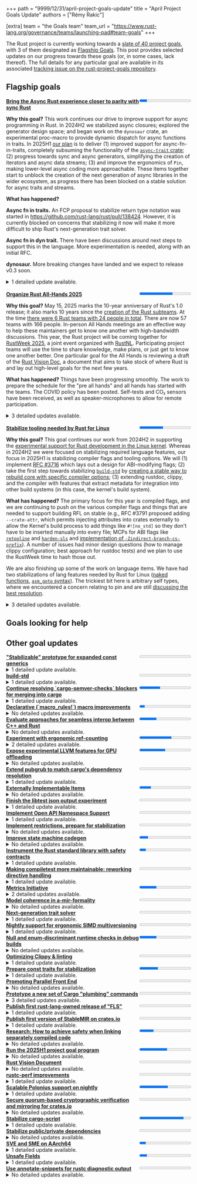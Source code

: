 +++
path = "9999/12/31/april-project-goals-update"
title = "April Project Goals Update"
authors = ["Rémy Rakic"]

[extra]
team = "the Goals team"
team_url = "https://www.rust-lang.org/governance/teams/launching-pad#team-goals"
+++

The Rust project is currently working towards a [slate of 40 project goals](https://rust-lang.github.io/rust-project-goals/2025h1/goals.html), with 3 of them designated as [Flagship Goals](https://rust-lang.github.io/rust-project-goals/2025h1/goals.html#flagship-goals). This post provides selected updates on our progress towards these goals (or, in some cases, lack thereof). The full details for any particular goal are available in its associated [tracking issue on the rust-project-goals repository](https://github.com/rust-lang/rust-project-goals/issues?q=is%3Aissue%20state%3Aopen%20label%3AC-tracking-issue).

## Flagship goals

<div style="display: flex;" class="mt2 mb3">
    <div style="flex: auto;"><a href='https://github.com/rust-lang/rust-project-goals/issues/105'><strong>Bring the Async Rust experience closer to parity with sync Rust</strong></a></div>
    <div style="flex: initial;"><progress value="5" max="34"></progress>
</div>
</div>
<!-- markdown separator --> 

**Why this goal?** This work continues our drive to improve support for async programming in Rust. In 2024H2 we stabilized async closures; explored the generator design space; and began work on the `dynosaur` crate, an experimental proc-macro to provide dynamic dispatch for async functions in traits. In 2025H1 [our plan](https://rust-lang.github.io/rust-project-goals/2025h1/async.html) is to deliver (1) improved support for async-fn-in-traits, completely subsuming the functionality of the [`async-trait` crate](https://crates.io/crates/async-trait); (2) progress towards sync and async generators, simplifying the creation of iterators and async data streams; (3) and improve the ergonomics of `Pin`, making lower-level async coding more approachable. These items together start to unblock the creation of the next generation of async libraries in the wider ecosystem, as progress there has been blocked on a stable solution for async traits and streams.

**What has happened?** 

**Async fn in traits.** An FCP proposal to stabilize return type notation was started in <https://github.com/rust-lang/rust/pull/138424>. However, it is currently blocked on concerns that stabilizing it now will make it more difficult to ship Rust's next-generation trait solver.

**Async fn in dyn trait.** There have been discussions around next steps to support this in the language. More experimentation is needed, along with an initial RFC.

**dynosaur.** More breaking changes have landed and we expect to release v0.3 soon.

<!-- markdown separator --> 


<details>
<summary>1 detailed update available.</summary>

<!-- this comment helps to convince the markdown parser to do the right thing -->


<!-- this comment helps to convince the markdown parser to do the right thing -->

<a href="https://github.com/rust-lang/rust-project-goals/issues/105#issuecomment-2896086972">Comment by @tmandry posted on 2025-05-20:</a><br>

<blockquote>

<!-- this comment helps to convince the markdown parser to do the right thing -->

**Async fn in traits.** An FCP proposal to stabilize return type notation was started in https://github.com/rust-lang/rust/pull/138424. However, it is currently blocked on concerns that stabilizing it now will make it more difficult to ship Rust's next-generation trait solver.

**Async fn in dyn trait.** There have been discussions around next steps to support this in the language. More experimentation is needed, along with an initial RFC.

**dynosaur.** More breaking changes have landed and we expect to release v0.3 soon.

<!-- this comment helps to convince the markdown parser to do the right thing -->

</blockquote>

</details>



<br>
<div style="display: flex;" class="mt2 mb3">
    <div style="flex: auto;"><a href='https://github.com/rust-lang/rust-project-goals/issues/263'><strong>Organize Rust All-Hands 2025</strong></a></div>
    <div style="flex: initial;"><progress value="18" max="28"></progress>
</div>
</div>
<!-- markdown separator --> 

**Why this goal?** May 15, 2025 marks the 10-year anniversary of Rust's 1.0 release; it also marks 10 years since the [creation of the Rust subteams](https://internals.rust-lang.org/t/announcing-the-subteams/2042). At the time [there were 6 Rust teams with 24 people in total](http://web.archive.org/web/20150517235608/http://www.rust-lang.org/team.html). There are now 57 teams with 166 people. In-person All Hands meetings are an effective way to help these maintainers get to know one another with high-bandwidth discussions. This year, the Rust project will be coming together for [RustWeek 2025](https://2025.rustweek.org), a joint event organized with [RustNL](https://2025.rustweek.org/about/). Participating project teams will use the time to share knowledge, make plans, or just get to know one another better. One particular goal for the All Hands is reviewing a draft of the [Rust Vision Doc](./rust-vision-doc.md), a document that aims to take stock of where Rust is and lay out high-level goals for the next few years.

**What has happened?** Things have been progressing smoothly. The work to prepare the schedule for the "pre all hands" and all hands has started with the teams. The COVID policy has been posted. Self-tests and CO₂ sensors have been received, as well as speaker-microphones to allow for remote participation.

<!-- markdown separator --> 


<details>
<summary>3 detailed updates available.</summary>

<!-- this comment helps to convince the markdown parser to do the right thing -->


<!-- this comment helps to convince the markdown parser to do the right thing -->

<a href="https://github.com/rust-lang/rust-project-goals/issues/263#issuecomment-2824692607">Comment by @m-ou-se posted on 2025-04-23:</a><br>

<blockquote>

<!-- this comment helps to convince the markdown parser to do the right thing -->

Update:

Below is the preliminary schedule for the "pre all hands" and all hands:

![Image](https://github.com/user-attachments/assets/9dd9aa14-1b37-478b-9071-3865ebac3994)

![Image](https://github.com/user-attachments/assets/4849caa8-c7af-4a9e-b1ee-75c1fafc7a6c)

![Image](https://github.com/user-attachments/assets/5888677e-3319-453c-9758-f8014954ebe6)

The last day has a lot of empty slots for now. I'm still working on filling those, but I'll leave a few empty slots to allow for flexibility during the event itself.

<!-- this comment helps to convince the markdown parser to do the right thing -->

</blockquote>


<!-- this comment helps to convince the markdown parser to do the right thing -->

<a href="https://github.com/rust-lang/rust-project-goals/issues/263#issuecomment-2824770439">Comment by @m-ou-se posted on 2025-04-23:</a><br>

<blockquote>

<!-- this comment helps to convince the markdown parser to do the right thing -->

I published our covid policy: https://rustweek.org/covid-policy-all-hands-and-unconf/

And got us a ton of covid self-tests and Aranet4 CO₂ sensors:

![Image](https://github.com/user-attachments/assets/09f53af5-785b-4871-b7be-06f58b1b786d)
![Image](https://github.com/user-attachments/assets/fdd79c8f-94bb-40b2-9cf9-ab949ebeb4e8)

<!-- this comment helps to convince the markdown parser to do the right thing -->

</blockquote>


<!-- this comment helps to convince the markdown parser to do the right thing -->

<a href="https://github.com/rust-lang/rust-project-goals/issues/263#issuecomment-2824783540">Comment by @m-ou-se posted on 2025-04-23:</a><br>

<blockquote>

<!-- this comment helps to convince the markdown parser to do the right thing -->

For remote attendance, I got us a bunch of Jabra Speak2 75 conferencing speaker-microphones. They are battery powered and work out-of-the-box both over USB and Bluetooth on any platform.

I'll put them near the entrance for anyone to borrow for any of the meeting rooms.

![Image](https://github.com/user-attachments/assets/1669b50d-a60c-4ba0-8e82-9f403820d0a7)

<!-- this comment helps to convince the markdown parser to do the right thing -->

</blockquote>

</details>



<br>
<div style="display: flex;" class="mt2 mb3">
    <div style="flex: auto;"><a href='https://github.com/rust-lang/rust-project-goals/issues/116'><strong>Stabilize tooling needed by Rust for Linux</strong></a></div>
    <div style="flex: initial;"><progress value="12" max="26"></progress>
</div>
</div>
<!-- markdown separator --> 

**Why this goal?** This goal continues our work from 2024H2 in supporting the [experimental support for Rust development in the Linux kernel][RFL.com]. Whereas in 2024H2 we were focused on stabilizing required language features, our focus in 2025H1 is stabilizing compiler flags and tooling options. We will (1) implement [RFC #3716] which lays out a design for ABI-modifying flags; (2) take the first step towards stabilizing [`build-std`](https://doc.rust-lang.org/cargo/reference/unstable.html#build-std) by [creating a stable way to rebuild core with specific compiler options](https://rust-lang.github.io/rust-project-goals/2025h1/build-std.html); (3) extending rustdoc, clippy, and the compiler with features that extract metadata for integration into other build systems (in this case, the kernel's build system).

[RFC #3716]: https://github.com/rust-lang/rfcs/pull/3716
[RFL.com]: https://rust-for-linux.com/
[RFL#2]: https://github.com/Rust-for-Linux/linux/issues/2

**What has happened?** The primary focus for this year is compiled flags, and we are continuing to push on the various compiler flags and things that are needed to support building RFL on stable (e.g., RFC #3791 proposed adding `--crate-attr`, which permits injecting attributes into crates externally to allow the Kernel's build process to add things like `#![no_std]` so they don't have to be inserted manually into every file; MCPs for ABI flags like [`retpoline`](https://github.com/rust-lang/compiler-team/issues/868) and [`harden-sls`](https://github.com/rust-lang/compiler-team/issues/869) and [implementation of `-Zindirect-branch-cs-prefix`](https://github.com/rust-lang/rust/pull/140740)). A number of issues had minor design questions (how to manage clippy configuration; best approach for rustdoc tests) and we plan to use the RustWeek time to hash those out.

We are also finishing up some of the work on language items. We have had two stabilizations of lang features needed by Rust for Linux ([naked functions](https://github.com/rust-lang/rust/pull/134213), [`asm_goto` syntax](https://blog.rust-lang.org/2025/05/15/Rust-1.87.0/#asm-jumps-to-rust-code)). The trickiest bit here is arbitrary self types, where we encountered a concern relating to pin and are still [discussing the best resolution](https://rust-lang.zulipchat.com/#narrow/channel/425075-rust-for-linux/topic/2025-05-07.20meeting/near/516734641).

<!-- markdown separator --> 


<details>
<summary>3 detailed updates available.</summary>

<!-- this comment helps to convince the markdown parser to do the right thing -->


<!-- this comment helps to convince the markdown parser to do the right thing -->

<a href="https://github.com/rust-lang/rust-project-goals/issues/116#issuecomment-2894303032">Comment by @ojeda posted on 2025-05-20:</a><br>

<blockquote>

<!-- this comment helps to convince the markdown parser to do the right thing -->

Update from our 2025-04-09 meeting ([full minutes](https://hackmd.io/@rust-lang-team/rkqdLEER1l)):

  - Some progress on `arbitrary_self_types`. In particular, decided to do with respect to pin and other related cases.
  
  - `asm_goto` is solved, apart from output operands. For `asm_const`, https://github.com/rust-lang/rust/pull/138618 is nominated.

  - ABI-modifying compiler flags: some PRs waiting review, e.g. https://github.com/rust-lang/rust/pull/138736.

  - `--crate-attr` RFC is up: https://github.com/rust-lang/rfcs/pull/3791.

  - `-Zsanitize-kcfi-arity`'s implementation PR got merged: https://github.com/rust-lang/rust/pull/138368. If all is good from the Linux side, a stabilization PR will be sent.

  - CFI `core::fmt` issue: https://github.com/rust-lang/rust/issues/115199.

  - Discussion around `bindgen`, `repr(align)` and packed types. RFC nominated for lang discussion: https://github.com/rust-lang/rfcs/pull/3718#issuecomment-2790654254.

<!-- this comment helps to convince the markdown parser to do the right thing -->

</blockquote>


<!-- this comment helps to convince the markdown parser to do the right thing -->

<a href="https://github.com/rust-lang/rust-project-goals/issues/116#issuecomment-2894308715">Comment by @ojeda posted on 2025-05-20:</a><br>

<blockquote>

<!-- this comment helps to convince the markdown parser to do the right thing -->

Update from our 2025-04-23 meeting ([full minutes](https://hackmd.io/@rust-lang-team/BJZ69jLkgx)):

  - Naked functions were stabilized, which could see some use in the kernel.

  - Lang discussed `#[repr(align)]` (the kernel is interested in, at least, the global one, i.e. `-Zmin-function-alignment=N`).

  - `asm_const`: @nbdd0121 will reply on the latest review comments in the implementation PR: https://github.com/rust-lang/rust/issues/128464.

  - `--crate-attr`: the author of the RFC (https://github.com/rust-lang/rfcs/pull/3791) is looking for a new owner. The RFC is in proposed FCP. Small updates to the text may be needed. Otherwise compiler probably wants to merge it. @Mark-Simulacrum to be pinged.

  - Clippy configuration etc.: @flip1995 will be at RustWeek, the plan is to discuss it there.

  - `rustdoc` extract doctests: @GuillaumeGomez and @ojeda plan to discuss it at RustWeek.

  - `-Zsanitize-kcfi-arity`: waiting on the kernel side (`tc-build` support sent).

  - CFI `core::fmt` issue: PR submitted: https://github.com/rust-lang/rust/pull/139632.

<!-- this comment helps to convince the markdown parser to do the right thing -->

</blockquote>


<!-- this comment helps to convince the markdown parser to do the right thing -->

<a href="https://github.com/rust-lang/rust-project-goals/issues/116#issuecomment-2894319024">Comment by @ojeda posted on 2025-05-20:</a><br>

<blockquote>

<!-- this comment helps to convince the markdown parser to do the right thing -->

Update from our 2025-05-07 meeting ([full minutes](https://hackmd.io/@rust-lang-team/S1Y3l7Kxel)):

  - Enthusiasm and plans for RustWeek.

  - `arbitrary_self_types`: update from @dingxiangfei2009 at https://rust-lang.zulipchat.com/#narrow/channel/425075-rust-for-linux/topic/2025-05-07.20meeting/near/516734641 -- he plans to talk to types in order to find a solution. @davidtwco will ping @petrochenkov about `rustc_resolve`.

  - Sanitizer support and `#[sanitize(off)]`: discussed by lang at https://github.com/rust-lang/rust/pull/123617#issuecomment-2859621119. Discussion about allowing to disable particular sanitizers. Older concern from compiler at https://github.com/rust-lang/rust/pull/123617#issuecomment-2192330122.

  - `asm_const` with pointers support: lang talked about it -- lang will want an RFC: https://github.com/rust-lang/rust/issues/128464#issuecomment-2861515372.

  - ABI-modifying compiler flags: two MCPs filled: https://github.com/rust-lang/compiler-team/issues/868 (`-Zretpoline` and `-Zretpoline-external-thunk`) and https://github.com/rust-lang/compiler-team/issues/869 (`-Zharden-sls`).

    Implementation PR for `-Zindirect-branch-cs-prefix` at https://github.com/rust-lang/rust/pull/140740 that goes on top of https://github.com/rust-lang/rust/pull/135927.

    @davidtwco agreed there is likely no need for a separate MCP for this last one, i.e. it could go into the `-Zretpoline*` one. @azhogin pinged about this at https://github.com/rust-lang/rust/pull/135927#issuecomment-2859906060.
  
  - `--crate-attr`: @Mark-Simulacrum was pinged and he is OK to adopt the RFC (https://github.com/rust-lang/rfcs/pull/3791).

<!-- this comment helps to convince the markdown parser to do the right thing -->

</blockquote>

</details>




## Goals looking for help


## Other goal updates

<div style="display: flex;" class="mt2 mb3">
    <div style="flex: auto;"><a href='https://github.com/rust-lang/rust-project-goals/issues/100'><strong>&quot;Stabilizable&quot; prototype for expanded const generics</strong></a></div>
    <div style="flex: initial;"><progress value="0" max="4"></progress>
</div>
</div>
<!-- markdown separator --> 



<!-- markdown separator --> 


<details>
<summary>1 detailed update available.</summary>

<!-- this comment helps to convince the markdown parser to do the right thing -->


<!-- this comment helps to convince the markdown parser to do the right thing -->

<a href="https://github.com/rust-lang/rust-project-goals/issues/100#issuecomment-2842025884">Comment by @BoxyUwU posted on 2025-04-30:</a><br>

<blockquote>

<!-- this comment helps to convince the markdown parser to do the right thing -->

I've a PR open to make resolving inherent assoc terms in item signatures not result in query cycles, this will be necessary for uses of inherent assoc consts in the type system under mgca. camelid is currently working on representing const items as aliases to type system consts rather than bodies like they currently are, this is necessary to implement normalization of const const aliases under mgca, it will also allow us to implement the core mgca check of const aliases in the type system being equal to valid const arguments, and also we'll be able to split out a full gca feature gate *without* that restriction.

The PR mentioned in the previous update to handle const aliases with inference variables correctly has turned into a bit of a rabbit hole. It turned out that there were *stable* issues around const evaluation and illformed constants resulting in ICEs so I've wound up trying to get those fixed and have been writing up a document explaining justification for a breaking change there. 

<!-- this comment helps to convince the markdown parser to do the right thing -->

</blockquote>

</details>


<div style="display: flex;" class="mt2 mb3">
    <div style="flex: auto;"><a href='https://github.com/rust-lang/rust-project-goals/issues/274'><strong>build-std</strong></a></div>
    <div style="flex: initial;"><progress value="0" max="4"></progress>
</div>
</div>
<!-- markdown separator --> 



<!-- markdown separator --> 


<details>
<summary>1 detailed update available.</summary>

<!-- this comment helps to convince the markdown parser to do the right thing -->


<!-- this comment helps to convince the markdown parser to do the right thing -->

<a href="https://github.com/rust-lang/rust-project-goals/issues/274#issuecomment-2857981933">Comment by @davidtwco posted on 2025-05-07:</a><br>

<blockquote>

<!-- this comment helps to convince the markdown parser to do the right thing -->

- We've started a regular biweekly sync call with upstream stakeholders in build-std from the lang, compiler and cargo teams where we discuss aspects of our tentative design or clarify constraints.
- @adamgemmell has continued to draft our proposal for build-std, which we're discussing in our regular sync calls.
- We're hosting a session at the All Hands next week to discuss build-std.

<!-- this comment helps to convince the markdown parser to do the right thing -->

</blockquote>

</details>


<div style="display: flex;" class="mt2 mb3">
    <div style="flex: auto;"><a href='https://github.com/rust-lang/rust-project-goals/issues/104'><strong>Continue resolving &#x60;cargo-semver-checks&#x60; blockers for merging into cargo</strong></a></div>
    <div style="flex: initial;"><progress value="2" max="5"></progress>
</div>
</div>
<!-- markdown separator --> 



<!-- markdown separator --> 


<details>
<summary>1 detailed update available.</summary>

<!-- this comment helps to convince the markdown parser to do the right thing -->


<!-- this comment helps to convince the markdown parser to do the right thing -->

<a href="https://github.com/rust-lang/rust-project-goals/issues/104#issuecomment-2848816055">Comment by @obi1kenobi posted on 2025-05-03:</a><br>

<blockquote>

<!-- this comment helps to convince the markdown parser to do the right thing -->

We encountered some speedbumps this month.

TL;DR:
- While working on `'static` and "outlives" bounds, we discovered Rust's ability to _imply_ bounds that are not stated explicitly at the definition site.
- Implied bounds are load-bearing for SemVer; failure to take them into account will produce _both_ false-positives _and_ false-negatives.
- While technical limitations make it infeasible for `cargo-semver-checks` to correctly deduce implied bounds, `rustc` has this capability internally.
- We have [asked the rustdoc team](https://rust-lang.zulipchat.com/#narrow/channel/266220-t-rustdoc/topic/Show.20implied.20bounds.20in.20rustdoc.20JSON/near/515146429) to expose implied bounds in rustdoc JSON by using those `rustc` internal APIs.

There are some good news as well, though! While looking at the `#[target_feature]` attribute:
- We discovered previously-undocumented SemVer hazards.
- We [discovered a case of unsoundness](https://github.com/rust-lang/rust/issues/139368) when that attribute is used on trait methods.
- With the help of contributors and the rustdoc team, rustdoc JSON began including additional information that will help future `cargo-semver-checks` versions catch those SemVer hazards.

<!-- this comment helps to convince the markdown parser to do the right thing -->

</blockquote>

</details>


<div style="display: flex;" class="mt2 mb3">
    <div style="flex: auto;"><a href='https://github.com/rust-lang/rust-project-goals/issues/252'><strong>Declarative (&#x60;macro_rules!&#x60;) macro improvements</strong></a></div>
    <div style="flex: initial;"><progress value="3" max="29"></progress>
</div>
</div>
<!-- markdown separator --> 



<!-- markdown separator --> 


<!-- this comment helps to convince the markdown parser to do the right thing -->

<details>
<summary>No detailed updates available.</summary>
</details>


<div style="display: flex;" class="mt2 mb3">
    <div style="flex: auto;"><a href='https://github.com/rust-lang/rust-project-goals/issues/253'><strong>Evaluate approaches for seamless interop between C++ and Rust</strong></a></div>
    <div style="flex: initial;"><progress value="2" max="6"></progress>
</div>
</div>
<!-- markdown separator --> 



<!-- markdown separator --> 


<!-- this comment helps to convince the markdown parser to do the right thing -->

<details>
<summary>No detailed updates available.</summary>
</details>


<div style="display: flex;" class="mt2 mb3">
    <div style="flex: auto;"><a href='https://github.com/rust-lang/rust-project-goals/issues/107'><strong>Experiment with ergonomic ref-counting</strong></a></div>
    <div style="flex: initial;"><progress value="5" max="8"></progress>
</div>
</div>
<!-- markdown separator --> 



<!-- markdown separator --> 


<details>
<summary>2 detailed updates available.</summary>

<!-- this comment helps to convince the markdown parser to do the right thing -->


<!-- this comment helps to convince the markdown parser to do the right thing -->

<a href="https://github.com/rust-lang/rust-project-goals/issues/107#issuecomment-2786926399">Comment by @nikomatsakis posted on 2025-04-08:</a><br>

<blockquote>

<!-- this comment helps to convince the markdown parser to do the right thing -->

In reviewing https://github.com/rust-lang/rust/pull/138628, we realized that the tests were not behaving as expected because they were running in Rust 2015 which had distinct capture rules. My [suggestion](https://github.com/rust-lang/rust/pull/138628#pullrequestreview-2750344682) was to limit the `use` keyword (or at least use closures...) to Rust 2021 so as to avoid having to think about how it interacts with earlier capture rules (as well as potential migrations). I believe this follows from the Edition axiom that [Editions are meant to be adopted](https://rust-lang.github.io/rfcs/3085-edition-2021.html#editions-are-meant-to-be-adopted).

There is an interesting tension with [Rust should feel like one language](https://rust-lang.github.io/rfcs/3085-edition-2021.html#rust-should-feel-like-one-language). My feeling is that there is a missing tenet: the reason we do editions and not fine-grained features is because we wish to avoid combianotoric explosion, where odd combinations of features can lead to untested scenarios. But that is exactly what would be happening here if we allow `use` on older editions. So I think the rule should be that you make new features available on older editions *up until the point where they interact with something that changed* -- in this case, `use` closures interact with the closure capture rules which changed in Rust 2021, so we should limit this feature to Rust 2021 and newer.

Put another way, you should never have to go back and modify an edition migration to work differently. That suggestions you are attempting to push the feature too far back.

<!-- this comment helps to convince the markdown parser to do the right thing -->

</blockquote>


<!-- this comment helps to convince the markdown parser to do the right thing -->

<a href="https://github.com/rust-lang/rust-project-goals/issues/107#issuecomment-2843027977">Comment by @spastorino posted on 2025-04-30:</a><br>

<blockquote>

<!-- this comment helps to convince the markdown parser to do the right thing -->

We've modified codegen so that we guarantee that `x.use` will do a copy if `X: Copy` is true after monomorphization. Before this change the desugaring to `clone` occured only before monomorphization and hence it would call the `clone` method even for those instances where `X` is a `Copy` type. So with this modification we avoid such situation.

We are not working on convert `x.use` to a move rather than a clone if this is a last-use.

<!-- this comment helps to convince the markdown parser to do the right thing -->

</blockquote>

</details>


<div style="display: flex;" class="mt2 mb3">
    <div style="flex: auto;"><a href='https://github.com/rust-lang/rust-project-goals/issues/109'><strong>Expose experimental LLVM features for GPU offloading</strong></a></div>
    <div style="flex: initial;"><progress value="2" max="4"></progress>
</div>
</div>
<!-- markdown separator --> 



<!-- markdown separator --> 


<!-- this comment helps to convince the markdown parser to do the right thing -->

<details>
<summary>No detailed updates available.</summary>
</details>


<div style="display: flex;" class="mt2 mb3">
    <div style="flex: auto;"><a href='https://github.com/rust-lang/rust-project-goals/issues/110'><strong>Extend pubgrub to match cargo&#x27;s dependency resolution</strong></a></div>
    <div style="flex: initial;"><progress value="0" max="2"></progress>
</div>
</div>
<!-- markdown separator --> 



<!-- markdown separator --> 


<details>
<summary>1 detailed update available.</summary>

<!-- this comment helps to convince the markdown parser to do the right thing -->


<!-- this comment helps to convince the markdown parser to do the right thing -->

<a href="https://github.com/rust-lang/rust-project-goals/issues/110#issuecomment-2848617679">Comment by @Eh2406 posted on 2025-05-03:</a><br>

<blockquote>

<!-- this comment helps to convince the markdown parser to do the right thing -->

I will be giving [a talk at Rust-Week](https://rustweek.org/talks/jacob/) about the history that brought us to this project/goal. Aside from preparing for that talk I have not had time for this effort.

<!-- this comment helps to convince the markdown parser to do the right thing -->

</blockquote>

</details>


<div style="display: flex;" class="mt2 mb3">
    <div style="flex: auto;"><a href='https://github.com/rust-lang/rust-project-goals/issues/254'><strong>Externally Implementable Items</strong></a></div>
    <div style="flex: initial;"><progress value="2" max="9"></progress>
</div>
</div>
<!-- markdown separator --> 



<!-- markdown separator --> 


<!-- this comment helps to convince the markdown parser to do the right thing -->

<details>
<summary>No detailed updates available.</summary>
</details>


<div style="display: flex;" class="mt2 mb3">
    <div style="flex: auto;"><a href='https://github.com/rust-lang/rust-project-goals/issues/255'><strong>Finish the libtest json output experiment</strong></a></div>
    <div style="flex: initial;"><progress value="0" max="4"></progress>
</div>
</div>
<!-- markdown separator --> 



<!-- markdown separator --> 


<details>
<summary>1 detailed update available.</summary>

<!-- this comment helps to convince the markdown parser to do the right thing -->


<!-- this comment helps to convince the markdown parser to do the right thing -->

<a href="https://github.com/rust-lang/rust-project-goals/issues/255#issuecomment-2841981003">Comment by @epage posted on 2025-04-30:</a><br>

<blockquote>

<!-- this comment helps to convince the markdown parser to do the right thing -->

- Key developments:
  - Continued efforts to clean up the existing code
  - t-testing-devex has been working out where the crates should live in preparation for publishing them ([#t-testing-devex > crate ownership @ 💬](https://rust-lang.zulipchat.com/#narrow/channel/404371-t-testing-devex/topic/crate.20ownership/near/513724212))
  - Looking to build on the work done for `test-r` and `rustest` crates as they align with the long term vision
- Blockers:
- Help wanted:

<!-- this comment helps to convince the markdown parser to do the right thing -->

</blockquote>

</details>


<div style="display: flex;" class="mt2 mb3">
    <div style="flex: auto;"><a href='https://github.com/rust-lang/rust-project-goals/issues/256'><strong>Implement Open API Namespace Support</strong></a></div>
    <div style="flex: initial;"><progress value="0" max="3"></progress>
</div>
</div>
<!-- markdown separator --> 



<!-- markdown separator --> 


<details>
<summary>1 detailed update available.</summary>

<!-- this comment helps to convince the markdown parser to do the right thing -->


<!-- this comment helps to convince the markdown parser to do the right thing -->

<a href="https://github.com/rust-lang/rust-project-goals/issues/256#issuecomment-2843397925">Comment by @eholk posted on 2025-04-30:</a><br>

<blockquote>

<!-- this comment helps to convince the markdown parser to do the right thing -->

@b-naber and I have been working on the rustc side of the implementation for this feature.

I merged https://github.com/rust-lang/rust/pull/139647, which adds the unstables `-Z namespaced-crates` option to the compiler and enables parsing of externs like `--extern foo::bar=libbar.rlib`. @b-naber has led the resolver changes and has a draft PR up at https://github.com/rust-lang/rust/pull/140271.

The implementation work has raised some [new concerns](https://github.com/rust-lang/rust/issues/122349#issuecomment-2832241624) about the overall direction, so work is ongoing to resolve those while continuing to make progress in the meantime.

<!-- this comment helps to convince the markdown parser to do the right thing -->

</blockquote>

</details>


<div style="display: flex;" class="mt2 mb3">
    <div style="flex: auto;"><a href='https://github.com/rust-lang/rust-project-goals/issues/257'><strong>Implement restrictions, prepare for stabilization</strong></a></div>
    <div style="flex: initial;"><progress value="0" max="8"></progress>
</div>
</div>
<!-- markdown separator --> 



<!-- markdown separator --> 


<!-- this comment helps to convince the markdown parser to do the right thing -->

<details>
<summary>No detailed updates available.</summary>
</details>


<div style="display: flex;" class="mt2 mb3">
    <div style="flex: auto;"><a href='https://github.com/rust-lang/rust-project-goals/issues/258'><strong>Improve state machine codegen</strong></a></div>
    <div style="flex: initial;"><progress value="1" max="6"></progress>
</div>
</div>
<!-- markdown separator --> 



<!-- markdown separator --> 


<!-- this comment helps to convince the markdown parser to do the right thing -->

<details>
<summary>No detailed updates available.</summary>
</details>


<div style="display: flex;" class="mt2 mb3">
    <div style="flex: auto;"><a href='https://github.com/rust-lang/rust-project-goals/issues/126'><strong>Instrument the Rust standard library with safety contracts</strong></a></div>
    <div style="flex: initial;"><progress value="1" max="8"></progress>
</div>
</div>
<!-- markdown separator --> 



<!-- markdown separator --> 


<details>
<summary>1 detailed update available.</summary>

<!-- this comment helps to convince the markdown parser to do the right thing -->


<!-- this comment helps to convince the markdown parser to do the right thing -->

<a href="https://github.com/rust-lang/rust-project-goals/issues/126#issuecomment-2843622028">Comment by @celinval posted on 2025-04-30:</a><br>

<blockquote>

<!-- this comment helps to convince the markdown parser to do the right thing -->

We fixed issue https://github.com/rust-lang/rust/issues/136925 that was blocking contract annotations on constant functions, which unblocks the initial PR to add some contract annotations in the standard library (https://github.com/rust-lang/rust/pull/136578). The PR currently triggers a CI failure which we are investigating.

<!-- this comment helps to convince the markdown parser to do the right thing -->

</blockquote>

</details>


<div style="display: flex;" class="mt2 mb3">
    <div style="flex: auto;"><a href='https://github.com/rust-lang/rust-project-goals/issues/259'><strong>Making compiletest more maintainable: reworking directive handling</strong></a></div>
    <div style="flex: initial;"><progress value="0" max="5"></progress>
</div>
</div>
<!-- markdown separator --> 



<!-- markdown separator --> 


<details>
<summary>1 detailed update available.</summary>

<!-- this comment helps to convince the markdown parser to do the right thing -->


<!-- this comment helps to convince the markdown parser to do the right thing -->

<a href="https://github.com/rust-lang/rust-project-goals/issues/259#issuecomment-2843934346">Comment by @jieyouxu posted on 2025-05-01:</a><br>

<blockquote>

<!-- this comment helps to convince the markdown parser to do the right thing -->

Update (2025-05-01):

- Not much updates, recent compiletest changes were surrounding error annotation strictness/canonicalization and landing a new executor that doesn't depend on libtest, and I've mostly been involved in reviewing those.
- Next planned changes are first to introduce some discipline into compiletest's error handling and contributor-facing diagnostics, because configuration and directive handling currently still has a ton of random panics all over the place.

<!-- this comment helps to convince the markdown parser to do the right thing -->

</blockquote>

</details>


<div style="display: flex;" class="mt2 mb3">
    <div style="flex: auto;"><a href='https://github.com/rust-lang/rust-project-goals/issues/260'><strong>Metrics Initiative</strong></a></div>
    <div style="flex: initial;"><progress value="2" max="6"></progress>
</div>
</div>
<!-- markdown separator --> 



<!-- markdown separator --> 


<details>
<summary>2 detailed updates available.</summary>

<!-- this comment helps to convince the markdown parser to do the right thing -->


<!-- this comment helps to convince the markdown parser to do the right thing -->

<a href="https://github.com/rust-lang/rust-project-goals/issues/260#issuecomment-2810680086">Comment by @yaahc posted on 2025-04-16:</a><br>

<blockquote>

<!-- this comment helps to convince the markdown parser to do the right thing -->

Small progress update:

following the plan mentioned above plus some extra bits, I've implemented the following changes

* changed the json output to include the timestamp
* changed the file naming to ensure uniqueness and not overwrite metrics for the same crate when built with different configurations
  * previously I was piggybacking on the hash used to name artifacts in the `.cargo` or `build` directories, which in the compiler is known as `extra_filename` and is configured by cargo, but it turns out this doesn't guarantee uniqueness
  * I've replaced this with the ["Strict Version Hash"](https://rustc-dev-guide.rust-lang.org/backend/libs-and-metadata.html?highlight=stable%20version%20hash#strict-version-hash) (SVH)
    * Doing so introduced an ICE when compiling some crates with incremental compilation enabled. I've since resolved this in https://github.com/rust-lang/rust/pull/139502 and tested this version against the top 100 crates in the ecosystem and their dependencies to verify its working
* I've been working with the infra team and they've setup a cloud instance of influxdb 3.0 and grafana, influxdb is setup, grafana in progress
* I met with both libs and lang to discuss their needs related to the unstable feature usage metrics and metrics in general

Next Steps:
* I've got everything setup for the docs.rs team to start gathering a sample dataset for which I will then upload to the server the infra team setup
* update locally hosted PoC impl to work with recent changes to metrics files and naming and validate that it's working as expected
* work on the queries for the grafana instance to setup a graph per feature showing usage over time
  * probably going to create fake usage data to with for this
* on the side I'm also looking into how much work it would be to track relative usage of various library APIs under a single feature flag (e.g. https://github.com/rust-lang/rust/issues/139911 tracking the specific functions used)
* develop a better understanding of the expected cost of running an influxdb server

<!-- this comment helps to convince the markdown parser to do the right thing -->

</blockquote>


<!-- this comment helps to convince the markdown parser to do the right thing -->

<a href="https://github.com/rust-lang/rust-project-goals/issues/260#issuecomment-2822723527">Comment by @yaahc posted on 2025-04-22:</a><br>

<blockquote>

<!-- this comment helps to convince the markdown parser to do the right thing -->

posting this here so I can link to it in other places, I've setup the basic usage over time chart using some synthesized data that just emulates quadraticly (is that a word?) increasing feature usage for my given feature over the course of a week (the generated data starts at 0 usages per day and ends at 1000 usages per day). This  chart counts the usage over each day long period and charts those counts over a week. The dip at the end is the difference between when I generated the data, after which there is zero usage data, and when I queried it.

With this I should be ready to just upload the data once we've gathered it from docs.rs, all I need to do is polish and export the dashboards I've made from grafana to the rust-lang grafana instance, connect that instance to the rust-lang influxdb instance, and upload the data to influxdb once we've gathered it.

![Image](https://github.com/user-attachments/assets/4d3db7cf-04bc-400c-8791-ac10c402ccdf)

<!-- this comment helps to convince the markdown parser to do the right thing -->

</blockquote>

</details>


<div style="display: flex;" class="mt2 mb3">
    <div style="flex: auto;"><a href='https://github.com/rust-lang/rust-project-goals/issues/122'><strong>Model coherence in a-mir-formality</strong></a></div>
    <div style="flex: initial;"><progress value="0" max="6"></progress>
</div>
</div>
<!-- markdown separator --> 



<!-- markdown separator --> 


<!-- this comment helps to convince the markdown parser to do the right thing -->

<details>
<summary>No detailed updates available.</summary>
</details>


<div style="display: flex;" class="mt2 mb3">
    <div style="flex: auto;"><a href='https://github.com/rust-lang/rust-project-goals/issues/113'><strong>Next-generation trait solver</strong></a></div>
    <div style="flex: initial;"><progress value="0" max="4"></progress>
</div>
</div>
<!-- markdown separator --> 



<!-- markdown separator --> 


<details>
<summary>1 detailed update available.</summary>

<!-- this comment helps to convince the markdown parser to do the right thing -->


<!-- this comment helps to convince the markdown parser to do the right thing -->

<a href="https://github.com/rust-lang/rust-project-goals/issues/113#issuecomment-2846022991">Comment by @lcnr posted on 2025-05-01:</a><br>

<blockquote>

<!-- this comment helps to convince the markdown parser to do the right thing -->

We've made a lot of progress over the last 1.5 months. My change to opaque types in borrowck is pretty much done now: https://github.com/rust-lang/rust/pull/139587. It still needs some cleanup and an FCP to actually merge. We've already merged multiple cleanups on the way here.

We then started to test crater with the `-Znext-solver=globally`. @compiler-errors and me encountered and merged the fixes for 13 issues since then: https://github.com/rust-lang/rust/pull/139791 https://github.com/rust-lang/rust/pull/139798 https://github.com/rust-lang/rust/pull/140236 https://github.com/rust-lang/rust/pull/139900 https://github.com/rust-lang/rust/pull/139828 https://github.com/rust-lang/rust/pull/139774 https://github.com/rust-lang/rust/pull/139762 https://github.com/rust-lang/rust/pull/139789 https://github.com/rust-lang/rust/pull/138845 https://github.com/rust-lang/rust/pull/140306 https://github.com/rust-lang/rust/pull/140305 https://github.com/rust-lang/rust/pull/140276 https://github.com/rust-lang/rust/pull/140302. @Nadrieril was also helpful by minimizing an encountered issue.

With these improvements and multiple in-flight changes we're now at significantly less than 100 remaining regressions in the top 10000 crates and have started the first complete crater run today. We are using a single PR for all crater runs. Check out https://github.com/rust-lang/rust/pull/133502 for the current status and the stack of in-flight changes. 

<!-- this comment helps to convince the markdown parser to do the right thing -->

</blockquote>

</details>


<div style="display: flex;" class="mt2 mb3">
    <div style="flex: auto;"><a href='https://github.com/rust-lang/rust-project-goals/issues/261'><strong>Nightly support for ergonomic SIMD multiversioning</strong></a></div>
    <div style="flex: initial;"><progress value="0" max="5"></progress>
</div>
</div>
<!-- markdown separator --> 



<!-- markdown separator --> 


<details>
<summary>1 detailed update available.</summary>

<!-- this comment helps to convince the markdown parser to do the right thing -->


<!-- this comment helps to convince the markdown parser to do the right thing -->

<a href="https://github.com/rust-lang/rust-project-goals/issues/261#issuecomment-2841895996">Comment by @veluca93 posted on 2025-04-30:</a><br>

<blockquote>

<!-- this comment helps to convince the markdown parser to do the right thing -->

Key developments: nothing substantial.

<!-- this comment helps to convince the markdown parser to do the right thing -->

</blockquote>

</details>


<div style="display: flex;" class="mt2 mb3">
    <div style="flex: auto;"><a href='https://github.com/rust-lang/rust-project-goals/issues/262'><strong>Null and enum-discriminant runtime checks in debug builds</strong></a></div>
    <div style="flex: initial;"><progress value="1" max="3"></progress>
</div>
</div>
<!-- markdown separator --> 



<!-- markdown separator --> 


<!-- this comment helps to convince the markdown parser to do the right thing -->

<details>
<summary>No detailed updates available.</summary>
</details>


<div style="display: flex;" class="mt2 mb3">
    <div style="flex: auto;"><a href='https://github.com/rust-lang/rust-project-goals/issues/114'><strong>Optimizing Clippy &amp; linting</strong></a></div>
    <div style="flex: initial;"><progress value="0" max="2"></progress>
</div>
</div>
<!-- markdown separator --> 



<!-- markdown separator --> 


<details>
<summary>1 detailed update available.</summary>

<!-- this comment helps to convince the markdown parser to do the right thing -->


<!-- this comment helps to convince the markdown parser to do the right thing -->

<a href="https://github.com/rust-lang/rust-project-goals/issues/114#issuecomment-2837910940">Comment by @blyxyas posted on 2025-04-29:</a><br>

<blockquote>

<!-- this comment helps to convince the markdown parser to do the right thing -->

Monthly update!

- In [the last monthly update](https://github.com/rust-lang/rust-project-goals/issues/114#issuecomment-2730435572) we saw the impact that [interning symbols](https://doc.rust-lang.org/nightly/nightly-rustc/rustc_span/symbol/struct.Symbol.html#method.intern) had on the program's performance. An effort to minimize this via a pre-interning symbol mechanism has been implemented in https://github.com/rust-lang/rust-clippy/pull/14650 and https://github.com/rust-lang/rust/pull/138682

- We're phasing out the old ["str path"](https://doc.rust-lang.org/nightly/nightly-rustc/clippy_utils/fn.match_def_path.html) infrastructure into a new lazy alternative. https://github.com/rust-lang/rust-clippy/pull/14705

- We're currently in the effort to optimize some documentation lints that took up to 15% of the Clippy runtime (depending on how much documentation for each line of code you had.) See https://github.com/rust-lang/rust-clippy/pull/14693

- We've also been experimenting with lots of new possibilities, mainly on parallel lints. Althought they currently are not performance improvements, there are some great hope put into them.

- Memory consumption and branch mispredictions are being monitored, they do not seem out of the ordinary.

- Monitoring cache misses and references, turns out that about 31% of cache references (792m found) are cache misses (253m found) in some benchmarks. We will check what's behind those numbers and if they can be improved.

This has been a great month for performance!

<!-- this comment helps to convince the markdown parser to do the right thing -->

</blockquote>

</details>


<div style="display: flex;" class="mt2 mb3">
    <div style="flex: auto;"><a href='https://github.com/rust-lang/rust-project-goals/issues/106'><strong>Prepare const traits for stabilization</strong></a></div>
    <div style="flex: initial;"><progress value="5" max="14"></progress>
</div>
</div>
<!-- markdown separator --> 



<!-- markdown separator --> 


<details>
<summary>1 detailed update available.</summary>

<!-- this comment helps to convince the markdown parser to do the right thing -->


<!-- this comment helps to convince the markdown parser to do the right thing -->

<a href="https://github.com/rust-lang/rust-project-goals/issues/106#issuecomment-2841950116">Comment by @oli-obk posted on 2025-04-30:</a><br>

<blockquote>

<!-- this comment helps to convince the markdown parser to do the right thing -->

No updates

<!-- this comment helps to convince the markdown parser to do the right thing -->

</blockquote>

</details>


<div style="display: flex;" class="mt2 mb3">
    <div style="flex: auto;"><a href='https://github.com/rust-lang/rust-project-goals/issues/121'><strong>Promoting Parallel Front End</strong></a></div>
    <div style="flex: initial;"><progress value="0" max="3"></progress>
</div>
</div>
<!-- markdown separator --> 



<!-- markdown separator --> 


<!-- this comment helps to convince the markdown parser to do the right thing -->

<details>
<summary>No detailed updates available.</summary>
</details>


<div style="display: flex;" class="mt2 mb3">
    <div style="flex: auto;"><a href='https://github.com/rust-lang/rust-project-goals/issues/264'><strong>Prototype a new set of Cargo &quot;plumbing&quot; commands</strong></a></div>
    <div style="flex: initial;"><progress value="0" max="4"></progress>
</div>
</div>
<!-- markdown separator --> 



<!-- markdown separator --> 


<details>
<summary>3 detailed updates available.</summary>

<!-- this comment helps to convince the markdown parser to do the right thing -->


<!-- this comment helps to convince the markdown parser to do the right thing -->

<a href="https://github.com/rust-lang/rust-project-goals/issues/264#issuecomment-2841965738">Comment by @epage posted on 2025-04-30:</a><br>

<blockquote>

<!-- this comment helps to convince the markdown parser to do the right thing -->

- Key developments:
  - The [cargo-plumbing repo](https://github.com/crate-ci/cargo-plumbing)  was created to serve as the central place for collaboration on this effort
  - @ashiskumarnaik posted crate-ci/cargo-plumbing#5 for the first plumbing command
- Blockers: 
- Help wanted: 



<!-- this comment helps to convince the markdown parser to do the right thing -->

</blockquote>


<!-- this comment helps to convince the markdown parser to do the right thing -->

<a href="https://github.com/rust-lang/rust-project-goals/issues/264#issuecomment-2851032075">Comment by @ojuschugh1 posted on 2025-05-05:</a><br>

<blockquote>

<!-- this comment helps to convince the markdown parser to do the right thing -->

Hi @epage  , I am interested in working on this project. If you are still looking for someone.

<!-- this comment helps to convince the markdown parser to do the right thing -->

</blockquote>


<!-- this comment helps to convince the markdown parser to do the right thing -->

<a href="https://github.com/rust-lang/rust-project-goals/issues/264#issuecomment-2852224902">Comment by @epage posted on 2025-05-05:</a><br>

<blockquote>

<!-- this comment helps to convince the markdown parser to do the right thing -->

@ojuschugh1 iirc there is a GSoC proposal for this and we are waiting to hear whether it was accepted.  If it was, it would likely involve coordinating with them on tasks.

<!-- this comment helps to convince the markdown parser to do the right thing -->

</blockquote>

</details>


<div style="display: flex;" class="mt2 mb3">
    <div style="flex: auto;"><a href='https://github.com/rust-lang/rust-project-goals/issues/265'><strong>Publish first rust-lang-owned release of &quot;FLS&quot;</strong></a></div>
    <div style="flex: initial;"><progress value="0" max="5"></progress>
</div>
</div>
<!-- markdown separator --> 



<!-- markdown separator --> 


<details>
<summary>1 detailed update available.</summary>

<!-- this comment helps to convince the markdown parser to do the right thing -->


<!-- this comment helps to convince the markdown parser to do the right thing -->

<a href="https://github.com/rust-lang/rust-project-goals/issues/265#issuecomment-2847874500">Comment by @JoelMarcey posted on 2025-05-02:</a><br>

<blockquote>

<!-- this comment helps to convince the markdown parser to do the right thing -->

Key Developments: The FLS repo has officially been transferred from Ferrous to the Rust Project. https://github.com/rust-lang/fls is now live. 

Next step: Integrate the FLS with the Rust build system in order to support publishing within project processes.

Blockers: None yet. The build system integration could create some support requests, however.

<!-- this comment helps to convince the markdown parser to do the right thing -->

</blockquote>

</details>


<div style="display: flex;" class="mt2 mb3">
    <div style="flex: auto;"><a href='https://github.com/rust-lang/rust-project-goals/issues/266'><strong>Publish first version of StableMIR on crates.io</strong></a></div>
    <div style="flex: initial;"><progress value="0" max="6"></progress>
</div>
</div>
<!-- markdown separator --> 



<!-- markdown separator --> 


<details>
<summary>1 detailed update available.</summary>

<!-- this comment helps to convince the markdown parser to do the right thing -->


<!-- this comment helps to convince the markdown parser to do the right thing -->

<a href="https://github.com/rust-lang/rust-project-goals/issues/266#issuecomment-2842836236">Comment by @celinval posted on 2025-04-30:</a><br>

<blockquote>

<!-- this comment helps to convince the markdown parser to do the right thing -->

We have started the refactoring. @makai410 has moved all the existing code into a single crate and they have started moving things around.

<!-- this comment helps to convince the markdown parser to do the right thing -->

</blockquote>

</details>


<div style="display: flex;" class="mt2 mb3">
    <div style="flex: auto;"><a href='https://github.com/rust-lang/rust-project-goals/issues/267'><strong>Research: How to achieve safety when linking separately compiled code</strong></a></div>
    <div style="flex: initial;"><progress value="3" max="11"></progress>
</div>
</div>
<!-- markdown separator --> 



<!-- markdown separator --> 


<!-- this comment helps to convince the markdown parser to do the right thing -->

<details>
<summary>No detailed updates available.</summary>
</details>


<div style="display: flex;" class="mt2 mb3">
    <div style="flex: auto;"><a href='https://github.com/rust-lang/rust-project-goals/issues/268'><strong>Run the 2025H1 project goal program</strong></a></div>
    <div style="flex: initial;"><progress value="7" max="13"></progress>
</div>
</div>
<!-- markdown separator --> 



<!-- markdown separator --> 


<!-- this comment helps to convince the markdown parser to do the right thing -->

<details>
<summary>No detailed updates available.</summary>
</details>


<div style="display: flex;" class="mt2 mb3">
    <div style="flex: auto;"><a href='https://github.com/rust-lang/rust-project-goals/issues/269'><strong>Rust Vision Document</strong></a></div>
    <div style="flex: initial;"><progress value="0" max="4"></progress>
</div>
</div>
<!-- markdown separator --> 



<!-- markdown separator --> 


<!-- this comment helps to convince the markdown parser to do the right thing -->

<details>
<summary>No detailed updates available.</summary>
</details>


<div style="display: flex;" class="mt2 mb3">
    <div style="flex: auto;"><a href='https://github.com/rust-lang/rust-project-goals/issues/275'><strong>rustc-perf improvements</strong></a></div>
    <div style="flex: initial;"><progress value="0" max="7"></progress>
</div>
</div>
<!-- markdown separator --> 



<!-- markdown separator --> 


<details>
<summary>1 detailed update available.</summary>

<!-- this comment helps to convince the markdown parser to do the right thing -->


<!-- this comment helps to convince the markdown parser to do the right thing -->

<a href="https://github.com/rust-lang/rust-project-goals/issues/275#issuecomment-2857992478">Comment by @davidtwco posted on 2025-05-07:</a><br>

<blockquote>

<!-- this comment helps to convince the markdown parser to do the right thing -->

- @Jamesbarford has been working with @Kobzol to implement a database-backed job queueing mechanism, which will better scale to support multiple collectors and ends up being the key part of rustc-perf needing adapted to support multiple collectors.
- @Jamesbarford has also upstreamed tests for the existing queue ordering (rust-lang/rustc-perf#2072).

<!-- this comment helps to convince the markdown parser to do the right thing -->

</blockquote>

</details>


<div style="display: flex;" class="mt2 mb3">
    <div style="flex: auto;"><a href='https://github.com/rust-lang/rust-project-goals/issues/118'><strong>Scalable Polonius support on nightly</strong></a></div>
    <div style="flex: initial;"><progress value="10" max="18"></progress>
</div>
</div>
<!-- markdown separator --> 



<!-- markdown separator --> 


<details>
<summary>1 detailed update available.</summary>

<!-- this comment helps to convince the markdown parser to do the right thing -->


<!-- this comment helps to convince the markdown parser to do the right thing -->

<a href="https://github.com/rust-lang/rust-project-goals/issues/118#issuecomment-2850719303">Comment by @lqd posted on 2025-05-05:</a><br>

<blockquote>

<!-- this comment helps to convince the markdown parser to do the right thing -->

Here are the key developments for the month of April

- @amandasystems
   - extracted a handful of PRs out of the gigantic placeholder rewrite PR, to make it easier to review and land
   - https://github.com/rust-lang/rust/pull/139960, https://github.com/rust-lang/rust/pull/139965, and https://github.com/rust-lang/rust/pull/140466
- Tage
   - continued experimenting and making progress with the early phase of the process, and making building constraints, and traversing them per loan, lazy
   - started extracting some of that work for discussion, review, PRs, as well as writing reports for his masters thesis
- @lqd
   - continued on improving the algorithm. We're now at a point where we have an approximation of the datalog algorithm, which handles our UI tests -- except one where control flow in a loop connects to regions that are live before and after the loop: this causes a false positive that our datalog implementation used to accept (via a more comprehensive but slower approach).
   - we're currently discussing whether we can cut scope *here*, as this formulation accepts NLL problem case 3. We'll need to evaluate what limits this formulation imposes on expressiveness outside NLL problem case 3 and streaming iterators -- and whether it indeed has an easier path to becoming production ready. We'll also still try to see if it's possible to still improve the algorithm and avoid emitting errors on [issue 46589](https://github.com/rust-lang/rust/issues/46589), since we initially hoped to fix this one as well.

<!-- this comment helps to convince the markdown parser to do the right thing -->

</blockquote>

</details>


<div style="display: flex;" class="mt2 mb3">
    <div style="flex: auto;"><a href='https://github.com/rust-lang/rust-project-goals/issues/271'><strong>Secure quorum-based cryptographic verification and mirroring for crates.io</strong></a></div>
    <div style="flex: initial;"><progress value="0" max="12"></progress>
</div>
</div>
<!-- markdown separator --> 



<!-- markdown separator --> 


<!-- this comment helps to convince the markdown parser to do the right thing -->

<details>
<summary>No detailed updates available.</summary>
</details>


<div style="display: flex;" class="mt2 mb3">
    <div style="flex: auto;"><a href='https://github.com/rust-lang/rust-project-goals/issues/119'><strong>Stabilize cargo-script</strong></a></div>
    <div style="flex: initial;"><progress value="31" max="36"></progress>
</div>
</div>
<!-- markdown separator --> 



<!-- markdown separator --> 


<details>
<summary>1 detailed update available.</summary>

<!-- this comment helps to convince the markdown parser to do the right thing -->


<!-- this comment helps to convince the markdown parser to do the right thing -->

<a href="https://github.com/rust-lang/rust-project-goals/issues/119#issuecomment-2841974754">Comment by @epage posted on 2025-04-30:</a><br>

<blockquote>

<!-- this comment helps to convince the markdown parser to do the right thing -->

Key developments: 
- @fee1-dead posted rust-lang/rust#140035 for compiler support for frontmatters (which supersedes rust-lang/rust#137193)

Blockers: 

Help wanted: 

<!-- this comment helps to convince the markdown parser to do the right thing -->

</blockquote>

</details>


<div style="display: flex;" class="mt2 mb3">
    <div style="flex: auto;"><a href='https://github.com/rust-lang/rust-project-goals/issues/272'><strong>Stabilize public/private dependencies</strong></a></div>
    <div style="flex: initial;"><progress value="0" max="5"></progress>
</div>
</div>
<!-- markdown separator --> 



<!-- markdown separator --> 


<!-- this comment helps to convince the markdown parser to do the right thing -->

<details>
<summary>No detailed updates available.</summary>
</details>


<div style="display: flex;" class="mt2 mb3">
    <div style="flex: auto;"><a href='https://github.com/rust-lang/rust-project-goals/issues/270'><strong>SVE and SME on AArch64</strong></a></div>
    <div style="flex: initial;"><progress value="2" max="16"></progress>
</div>
</div>
<!-- markdown separator --> 



<!-- markdown separator --> 


<details>
<summary>1 detailed update available.</summary>

<!-- this comment helps to convince the markdown parser to do the right thing -->


<!-- this comment helps to convince the markdown parser to do the right thing -->

<a href="https://github.com/rust-lang/rust-project-goals/issues/270#issuecomment-2857967334">Comment by @davidtwco posted on 2025-05-07:</a><br>

<blockquote>

<!-- this comment helps to convince the markdown parser to do the right thing -->

- We've resolved a handful of rounds of feedback on rust-lang/rust#137944 from @oli-obk, @lcnr  and @fee1-dead; resolved issues from a crater run (bar one); and worked to decrease the performance regression.
  - We've removed the constness parts of the patch to make it smaller and easier to review. Constness will come in a Part II. 
  - There's currently a -1% mean regression (min 0.1%, max 5.3%) that we're working to improve, but starting to run out of ideas. Regressions are just a consequence of the compiler having to prove more things with the addition of `MetaSized` bounds, rather than hot spots in newly introduced code.
  - Given the large impact of the change, we ran a crater run and found three distinct issues, two have been fixed. The remaining issue is a overflow in a single niche crate which we're working out how we can resolve.
  - We're largely just waiting on hearing from our reviewers what would be needed to see this change land. 
- We've not made any changes to the Sized Hierarchy RFC, there's a small amount of discussion which will be responded to once the implementation has landed.
- We're working on changes to the SVE RFC which further clarifies that the language changes are decided by the Sized RFC and that the SVE RFC is only proposing the forever-unstable `repr(scalable)` attribute which are non-`const Sized` and lower to `vscale` in LLVM.

<!-- this comment helps to convince the markdown parser to do the right thing -->

</blockquote>

</details>


<div style="display: flex;" class="mt2 mb3">
    <div style="flex: auto;"><a href='https://github.com/rust-lang/rust-project-goals/issues/273'><strong>Unsafe Fields</strong></a></div>
    <div style="flex: initial;"><progress value="1" max="7"></progress>
</div>
</div>
<!-- markdown separator --> 



<!-- markdown separator --> 


<details>
<summary>1 detailed update available.</summary>

<!-- this comment helps to convince the markdown parser to do the right thing -->


<!-- this comment helps to convince the markdown parser to do the right thing -->

<a href="https://github.com/rust-lang/rust-project-goals/issues/273#issuecomment-2815572055">Comment by @jswrenn posted on 2025-04-18:</a><br>

<blockquote>

<!-- this comment helps to convince the markdown parser to do the right thing -->

**Key developments:** After the last lang team meeting, Ralf observed that the additive/subtractive dichotomy (and its attendant design concerns w.r.t. `Drop`) could be sidestepped, since a field type *already* cannot be put into an unsound-to-drop state without unsafe code. With this observation, we can reduce field safety tooling to two rules:

1. a field should be marked unsafe if it carries a safety invariant (of any kind)
2. a field marked `unsafe` is unsafe to use

The RFC now reflects this design and has more or less reached a fixed point. Ongoing discussion on the RFC is now mostly limited to weighing this design against a proposed alternative that mixes syntactically knobs and wrapper types. The RFC would benefit from formal review by @rust-lang/lang.

<!-- this comment helps to convince the markdown parser to do the right thing -->

</blockquote>

</details>


<div style="display: flex;" class="mt2 mb3">
    <div style="flex: auto;"><a href='https://github.com/rust-lang/rust-project-goals/issues/123'><strong>Use annotate-snippets for rustc diagnostic output</strong></a></div>
    <div style="flex: initial;"><progress value="0" max="13"></progress>
</div>
</div>
<!-- markdown separator --> 



<!-- markdown separator --> 


<!-- this comment helps to convince the markdown parser to do the right thing -->

<details>
<summary>No detailed updates available.</summary>
</details>


